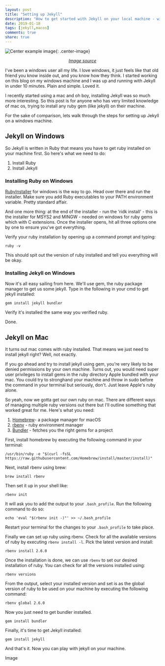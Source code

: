 ```yaml
---
layout: post
title: "Setting up Jekyll"
description: "How to get started with Jekyll on your local machine - windows/mac"
date: 2019-01-18
tags: [jekyll,macos]
comments: true
share: true
---
```


![Center example image](https://www.quickbase.com/blog/wp-content/uploads/2016/10/How-to-Manage-a-Jekyll-and-Hyde-Employee.jpg "Center"){: .center-image}

<p style="text-align: center;"> 
<a href="https://www.quickbase.com/blog/how-to-manage-an-employee-with-a-jekyll-and-hyde-personality"><i>Image source</i></a>
 </p>



I've been a windows user all my life. I love windows, it just feels like that old friend you know inside out, and you know how they think. I started working on this blog on my windows machine and I was up and running with Jekyll in under 10 minutes. Plain and simple. Loved it.

I recently started using a mac and oh boy, installing Jekyll was so much more interesting. So this post is for anyone who has very limited knowledge of mac os, trying to install any ruby gem (like jekyll) on their machine.

For the sake of comparison, lets walk through the steps for setting up Jekyll on a windows machine.

## Jekyll on Windows

So Jekyll is written in Ruby that means you have to  get ruby installed on your machine first. So here's what we need to do:

1. Install Ruby
2. Install Jekyll

### Installing Ruby on Windows

[RubyInstaller](https://rubyinstaller.org/) for windows is the way to go. Head over there and run the installer. Make sure you add Ruby executables to your PATH environment variable. Pretty standard affair.

And one more thing: at the end of the installer - run the 'ridk install' - this is the installer for MSYS2 and MINGW - needed on windows for ruby gems which with C extensions. Once the installer opens, hit all three options one by one to ensure you've got everything.

Verify your ruby installation by opening up a command prompt and typing:

```
ruby -v
```
This should spit out the version of ruby installed and tell you everything will be okay.

### Installing Jekyll on Windows

Now it's all easy sailing from here. We'll use gem, the ruby package manager to get us some jekyll. Type in the following in your cmd to get jekyll installed:

```
gem install jekyll bundler
```
Verify it's installed the same way you verified ruby.

Done.

## Jekyll on Mac

It turns out mac comes with ruby installed. That means we just need to install jekyll right? Well, not exactly.

If you go ahead and try to install jekyll using gem, you're very likely to be denied permissions by your own machine. Turns out, you would need super user privileges to install gems in the ruby directory Apple bundled with your mac. You could try to stronghand your machine and throw in sudo before the command in your terminal but seriously, don't. Just leave Apple's ruby alone. 

So yeah, now we gotta get our own ruby on mac. There are different ways of managing multiple ruby versions out there but I'll outline something that worked great for me. Here's what you need:

1. [Homebrew](https://brew.sh/)- a package manager for macOS
2. [rbenv](https://github.com/rbenv/rbenv) - ruby environment manager 
3. [Bundler](https://bundler.io/) - fetches you the right gems for a project

 First, install homebrew by executing the following command in your terminal:
  
```
/usr/bin/ruby -e "$(curl -fsSL https://raw.githubusercontent.com/Homebrew/install/master/install)"
```

Next, install rbenv using brew:

```
brew install rbenv
```

Then set it up in your shell like:
```
rbenv init
```
It will ask you to add the output to your `.bash_profile`. Run the following command to do so:

```
echo 'eval "$(rbenv init -)"' >> ~/.bash_profile
```
Restart your terminal for the changes to your `.bash_profile` to take place.

Finally we can set up ruby using rbenv. Check for all the available versions of ruby by executing `rbenv install -l`. Pick the latest version and install:

```
rbenv install 2.6.0
```

Once the installation is done, we can use `rbenv` to set our desired installation of ruby. You can check for all the versions installed using:

```
rbenv versions
```

From the output, select your installed version and set is as the global version of ruby to be used on your machine by executing the following command:

```
rbenv global 2.6.0
```

Now you just need to get bundler installed.

```
gem install bundler
```

Finally, it's time to get Jekyll installed:

```
gem install jekyll
```

And that's it. Now you can play with jekyll on your machine.


Image